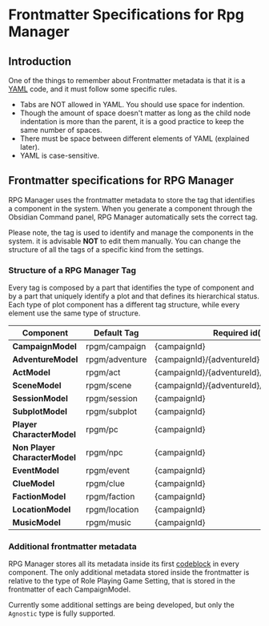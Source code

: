 # Frontmatter Specifications for Rpg Manager

## Introduction

One of the things to remember about Frontmatter metadata is that it is a [YAML](https://en.wikipedia.org/wiki/YAML) 
code, and it must follow some specific rules.
- Tabs are NOT allowed in YAML. You should use space for indention.
- Though the amount of space doesn't matter as long as the child node indentation is more than the parent, it is a good 
practice to keep the same number of spaces.
- There must be space between different elements of YAML (explained later).
- YAML is case-sensitive.

## Frontmatter specifications for RPG Manager

RPG Manager uses the frontmatter metadata to store the tag that identifies a component in the system. When you generate 
a component through the Obsidian Command panel, RPG Manager automatically sets the correct tag.

Please note, the tag is used to identify and manage the components in the system. it is advisable **NOT** to edit them 
manually. You can change the structure of all the tags of a specific kind from the settings.

### Structure of a RPG Manager Tag

Every tag is composed by a part that identifies the type of component and by a part that uniquely identify a plot and 
that defines its hierarchical status. Each type of plot component has a different tag structure, while every element
use the same type of structure.


| Component                | Default Tag    | Required id(s)                               |
|--------------------------|----------------|----------------------------------------------|
| **CampaignModel**             | rpgm/campaign  | {campaignId}                                 |   
| **AdventureModel**            | rpgm/adventure | {campaignId}/{adventureId}                   |
| **ActModel**                  | rpgm/act       | {campaignId}/{adventureId}/{actId}           |
| **SceneModel**                | rpgm/scene     | {campaignId}/{adventureId}/{actId}/{sceneId} |
| **SessionModel**              | rpgm/session   | {campaignId}                                 |
| **SubplotModel**              | rpgm/subplot   | {campaignId}                                 |
| **Player CharacterModel**     | rpgm/pc        | {campaignId}                                 |
| **Non Player CharacterModel** | rpgm/npc       | {campaignId}                                 |
| **EventModel**                | rpgm/event     | {campaignId}                                 |
| **ClueModel**                 | rpgm/clue      | {campaignId}                                 |
| **FactionModel**              | rpgm/faction   | {campaignId}                                 |
| **LocationModel**             | rpgm/location  | {campaignId}                                 |
| **MusicModel**                | rpgm/music     | {campaignId}                                 |


### Additional frontmatter metadata

RPG Manager stores all its metadata inside its first [codeblock](codeblocks.md) in every component. The only additional 
metadata stored inside the frontmatter is relative to the type of Role Playing Game Setting, that is stored in the 
frontmatter of each CampaignModel.

Currently some additional settings are being developed, but only the `Agnostic` type is fully supported.
